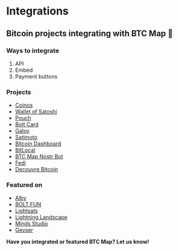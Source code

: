 # Integrations

## Bitcoin projects integrating with BTC Map 🙏

### Ways to integrate

1. API
2. Embed
3. Payment buttons

### Projects

- [Coinos](https://coinos.io/)
- [Wallet of Satoshi](https://www.walletofsatoshi.com/)
- [Pouch](https://pouch.ph/)
- [Bolt Card](https://www.boltcard.org/)
- [Galoy](https://galoy.io/)
- [Satimoto](https://satimoto.com/)
- [Bitcoin Dashboard](https://bitcoin-primodata.streamlit.app/)
- [BitLocal](https://www.bitlocal.app/)
- [BTC Map Nostr Bot](https://github.com/BcnBitcoinOnly/btcmap-bot)
- [Fedi](https://www.fedi.xyz/)
- [Decouvre Bitcoin](https://decouvrebitcoin.fr/ambassadeurs/)

### Featured on

- [Alby](https://getalby.com/)
- [BOLT.FUN](https://makers.bolt.fun/project/btcmap)
- [Lightsats](https://lightsats.com/guide/spend)
- [Lightning Landscape](https://www.lightning-landscape.net/projects?modal=projectDetails&params=JTdCJTIycHJvamVjdElkJTIyJTNBJTIycmVjbHRBVGliNUI1Wm1vUm8lMjIlN0Q%3D)
- [Minds Studio](https://mindsstudio.com/projects/adopting-bitcoin/)
- [Geyser](https://geyser.fund/projects/btcmap)

**Have you integrated or featured BTC Map? Let us know!**
